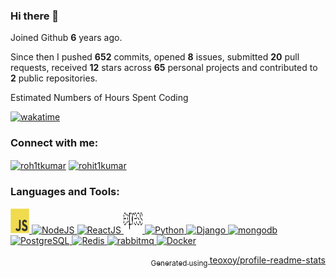 ### Hi there 👋

 Joined Github **6** years ago.

Since then I pushed **652** commits, opened **8** issues, submitted **20** pull requests, received **12** stars across **65** personal projects and contributed to **2** public repositories.

Estimated Numbers of Hours Spent Coding

[![wakatime](https://wakatime.com/badge/user/97fff8c4-0d86-42e0-aed2-65cc0d9155c1.svg)](https://wakatime.com/@97fff8c4-0d86-42e0-aed2-65cc0d9155c1)


<h3 align="left">Connect with me:</h3>
<p align="left">

<a href="https://twitter.com/roh1tkumar" target="blank"><img align="center" src="https://raw.githubusercontent.com/rahuldkjain/github-profile-readme-generator/master/src/images/icons/Social/twitter.svg" alt="roh1tkumar" height="20" width="30" /></a>
<a href="https://linkedin.com/in/rohit1kumar" target="blank"><img align="center" src="https://raw.githubusercontent.com/rahuldkjain/github-profile-readme-generator/master/src/images/icons/Social/linked-in-alt.svg" alt="rohit1kumar" height="20" width="30" /></a>
</p>

<h3 align="left">Languages and Tools:</h3>

<p align="left">

<a href="https://developer.mozilla.org/en-US/docs/Web/JavaScript" target="_blank">
<img src="https://raw.githubusercontent.com/devicons/devicon/master/icons/javascript/javascript-original.svg" alt="javascript" width="30" height="40"/>
</a>

<a href="https://nodejs.org/" target="_blank">
<img src="https://raw.githubusercontent.com/rahuldkjain/github-profile-readme-generator/888aff31e1d26dd2a6acf6afebbc34970aeb0118/src/images/icons/BackendDevelopment/nodejs.svg" alt="NodeJS" width="30" height="40"/>


<a href="https://react.dev/" target="_blank">
<img src="https://raw.githubusercontent.com/rahuldkjain/github-profile-readme-generator/888aff31e1d26dd2a6acf6afebbc34970aeb0118/src/images/icons/FrontendDevelopment/reactjs.svg" alt="ReactJS" width="30" height="40"/>

<a href="https://expressjs.org/" target="_blank">
<img src="https://raw.githubusercontent.com/rahuldkjain/github-profile-readme-generator/888aff31e1d26dd2a6acf6afebbc34970aeb0118/src/images/icons/BackendDevelopment/express.svg" alt="ExpressJS" width="30" height="40"/>

<a href="https://www.python.org/" target="_blank">
<img src="https://raw.githubusercontent.com/rahuldkjain/github-profile-readme-generator/888aff31e1d26dd2a6acf6afebbc34970aeb0118/src/images/icons/ProgrammingLanguages/python.svg" alt="Python" width="30" height="40"/>

<a href="https://www.djangoproject.com/" target="_blank">
<img src="https://raw.githubusercontent.com/rahuldkjain/github-profile-readme-generator/888aff31e1d26dd2a6acf6afebbc34970aeb0118/src/images/icons/Framework/django.svg" alt="Django" width="30" height="40"/>

<a href="https://mongodb.org/" target="_blank">
<img src="https://raw.githubusercontent.com/rahuldkjain/github-profile-readme-generator/888aff31e1d26dd2a6acf6afebbc34970aeb0118/src/images/icons/Database/mongodb.svg" alt="mongodb" width="30" height="40"/>

<a href="https://www.postgresql.org/" target="_blank">
<img src="https://raw.githubusercontent.com/rahuldkjain/github-profile-readme-generator/888aff31e1d26dd2a6acf6afebbc34970aeb0118/src/images/icons/Database/postgresql.svg" alt="PostgreSQL" width="30" height="40"/>

<a href="https://redis.io/" target="_blank">
<img src="https://raw.githubusercontent.com/rahuldkjain/github-profile-readme-generator/888aff31e1d26dd2a6acf6afebbc34970aeb0118/src/images/icons/Database/redis.svg" alt="Redis" width="30" height="40"/>

<a href="https://www.rabbitmq.com/" target="_blank">
<img src="https://raw.githubusercontent.com/rahuldkjain/github-profile-readme-generator/888aff31e1d26dd2a6acf6afebbc34970aeb0118/src/images/icons/BackendDevelopment/rabbitmq.svg" alt="rabbitmq" width="30" height="40"/>

<a href="https://www.docker.com/" target="_blank">
<img src="https://raw.githubusercontent.com/rahuldkjain/github-profile-readme-generator/888aff31e1d26dd2a6acf6afebbc34970aeb0118/src/images/icons/Devops/docker.svg" alt="Docker" width="30" height="40"/>
</p>

<p align="right"><sub>Generated using <a href="https://github.com/marketplace/actions/profile-readme-stats">teoxoy/profile-readme-stats</a></sub></p>
